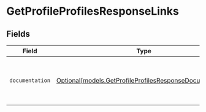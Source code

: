 # GetProfileProfilesResponseLinks


## Fields

| Field                                                                                                            | Type                                                                                                             | Required                                                                                                         | Description                                                                                                      |
| ---------------------------------------------------------------------------------------------------------------- | ---------------------------------------------------------------------------------------------------------------- | ---------------------------------------------------------------------------------------------------------------- | ---------------------------------------------------------------------------------------------------------------- |
| `documentation`                                                                                                  | [Optional[models.GetProfileProfilesResponseDocumentation]](../models/getprofileprofilesresponsedocumentation.md) | :heavy_minus_sign:                                                                                               | The URL to the generic Mollie API error handling guide.                                                          |